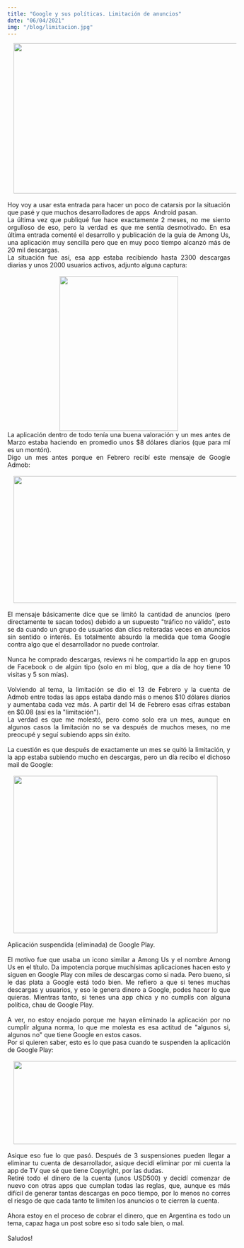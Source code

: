 ```yaml
---
title: "Google y sus políticas. Limitación de anuncios"
date: "06/04/2021"
img: "/blog/limitacion.jpg"
---
```


<p></p><div class="separator" style="clear: both; text-align: center;"><a href="https://blogger.googleusercontent.com/img/b/R29vZ2xl/AVvXsEhJAP-gN573c_xBEfLAXmnBsHsLFjlMAePGQ7Mix49pQkmOiFHf1aGJ6-X1ud_K_3AFFvnLA4xK7UdgXW36fFvzBq_geAPqitqgyNis_fsuDicowCNqsdkwGhaffOenxABYIseMWd12jfU/s1366/portada+blog.jpg" style="margin-left: 1em; margin-right: 1em;"><img border="0" data-original-height="815" data-original-width="1366" height="340" src="https://blogger.googleusercontent.com/img/b/R29vZ2xl/AVvXsEhJAP-gN573c_xBEfLAXmnBsHsLFjlMAePGQ7Mix49pQkmOiFHf1aGJ6-X1ud_K_3AFFvnLA4xK7UdgXW36fFvzBq_geAPqitqgyNis_fsuDicowCNqsdkwGhaffOenxABYIseMWd12jfU/w570-h340/portada+blog.jpg" width="570" /></a></div><div class="separator" style="clear: both; text-align: center;"><br /></div><div style="text-align: justify;">Hoy voy a usar esta entrada para hacer un poco de catarsis por la situación que pasé y que muchos desarrolladores de apps&nbsp; Android pasan.</div><div style="text-align: justify;">La última vez que publiqué fue hace exactamente 2 meses, no me siento orgulloso de eso, pero la verdad es que me sentía desmotivado. En esa última entrada comenté el desarrollo y publicación de la guía de Among Us, una aplicación muy sencilla pero que en muy poco tiempo alcanzó más de 20 mil descargas.</div><div style="text-align: justify;">La situación fue así, esa app estaba recibiendo hasta 2300 descargas diarias y unos 2000 usuarios activos, adjunto alguna captura:</div><div style="text-align: justify;"><br /></div><div class="separator" style="clear: both; text-align: center;"><a href="https://blogger.googleusercontent.com/img/b/R29vZ2xl/AVvXsEhJxWw-c4-v9WREh3speLhNwJcHaQiSX81yAkY0h5amE4BfRgPrQxHNwU764XSQzH5P9jO6Qjk5nzmiEApzyLanhdMTN-CeKve3oWta6ThzxaC8g7Q4Yms3TFLrunkzqoZqqFWfg1Ggcog/s433/instalaciones+among+us+marzo.png" style="margin-left: 1em; margin-right: 1em;"><img border="0" data-original-height="433" data-original-width="332" height="350" src="https://blogger.googleusercontent.com/img/b/R29vZ2xl/AVvXsEhJxWw-c4-v9WREh3speLhNwJcHaQiSX81yAkY0h5amE4BfRgPrQxHNwU764XSQzH5P9jO6Qjk5nzmiEApzyLanhdMTN-CeKve3oWta6ThzxaC8g7Q4Yms3TFLrunkzqoZqqFWfg1Ggcog/w268-h350/instalaciones+among+us+marzo.png" width="268" /></a></div><div style="text-align: justify;">La aplicación dentro de todo tenía una buena valoración y un mes antes de Marzo estaba haciendo en promedio unos $8 dólares diarios (que para mí es un montón).&nbsp;</div><div style="text-align: justify;">Digo un mes antes porque en Febrero recibí este mensaje de Google Admob:&nbsp;</div><div style="text-align: justify;"><br /></div><div><div class="separator" style="clear: both; text-align: justify;"><a href="https://blogger.googleusercontent.com/img/b/R29vZ2xl/AVvXsEjBUAqouYutI135OxWFgfxqYFCYTk7TAZ6vTumsUVrZ4liSVvNORDh7apzcv-JORHBLk_tvOjadFppQ6AUmscqZqPdaEMCJFR5i5cPrz79XvdpWS89KI2BX78tc42oCsHWH5ZriYd6t8-w/s970/limitacion+2.jpg" style="margin-left: 1em; margin-right: 1em;"><img border="0" data-original-height="462" data-original-width="970" height="287" src="https://blogger.googleusercontent.com/img/b/R29vZ2xl/AVvXsEjBUAqouYutI135OxWFgfxqYFCYTk7TAZ6vTumsUVrZ4liSVvNORDh7apzcv-JORHBLk_tvOjadFppQ6AUmscqZqPdaEMCJFR5i5cPrz79XvdpWS89KI2BX78tc42oCsHWH5ZriYd6t8-w/w605-h287/limitacion+2.jpg" width="605" /></a></div><div style="text-align: justify;"><br /></div><div style="text-align: justify;">El mensaje básicamente dice que se limitó la cantidad de anuncios (pero directamente te sacan todos) debido a un supuesto "tráfico no válido", esto se da cuando un grupo de usuarios dan clics reiteradas veces en anuncios sin sentido o interés. Es totalmente absurdo la medida que toma Google contra algo que el desarrollador no puede controlar.&nbsp;&nbsp;</div><div style="text-align: justify;"><br /></div><div style="text-align: justify;">Nunca he comprado descargas, reviews ni he compartido la app en grupos de Facebook o de algún tipo (solo en mi blog, que a día de hoy tiene 10 visitas y 5 son mías).</div><div style="text-align: justify;"><br /></div><div style="text-align: justify;">Volviendo al tema, la limitación se dio el 13 de Febrero y la cuenta de Admob entre todas las apps estaba dando más o menos $10 dólares diarios y aumentaba cada vez más. A partir del 14 de Febrero esas cifras estaban en $0.08 (así es la "limitación").&nbsp;</div><div style="text-align: justify;">La verdad es que me molestó, pero como solo era un mes, aunque en algunos casos la limitación no se va después de muchos meses, no me preocupé y seguí subiendo apps sin éxito.</div><div style="text-align: justify;"><br /></div><div style="text-align: justify;">La cuestión es que después de exactamente un mes se quitó la limitación, y la app estaba subiendo mucho en descargas, pero un día recibo el dichoso mail de Google:&nbsp;</div><div style="text-align: justify;"><br /></div><div><div class="separator" style="clear: both; text-align: center;"><div class="separator" style="clear: both; text-align: justify;"><a href="https://blogger.googleusercontent.com/img/b/R29vZ2xl/AVvXsEgtXlaoH-oZ-OWIcUEefFPKMk6IRl3ObXCNbyuKVkbYHZ44jqsvx40LwHNVbqBygHToXobqhAMIq2dyKL1zfN4xvKMAvhXvh8pl7t_JIVg9tZ1dL3XnQeXTtAG6AOr9DKxjm3im74e3Tq4/s683/Suspencion.PNG" style="margin-left: 1em; margin-right: 1em;"><img border="0" data-original-height="528" data-original-width="683" height="356" src="https://blogger.googleusercontent.com/img/b/R29vZ2xl/AVvXsEgtXlaoH-oZ-OWIcUEefFPKMk6IRl3ObXCNbyuKVkbYHZ44jqsvx40LwHNVbqBygHToXobqhAMIq2dyKL1zfN4xvKMAvhXvh8pl7t_JIVg9tZ1dL3XnQeXTtAG6AOr9DKxjm3im74e3Tq4/w461-h356/Suspencion.PNG" width="461" /></a></div><div class="separator" style="clear: both; text-align: justify;"><br /></div><div class="separator" style="clear: both; text-align: justify;">Aplicación suspendida (eliminada) de Google Play.</div><div class="separator" style="clear: both; text-align: justify;"><br /></div><div class="separator" style="clear: both; text-align: justify;">El motivo fue que usaba un icono similar a Among Us y el nombre Among Us en el título. Da impotencia porque muchísimas aplicaciones hacen esto y siguen en Google Play con miles de descargas como si nada. Pero bueno, si le das plata a Google está todo bien. Me refiero a que si tenes muchas descargas y usuarios, y eso le genera dinero a Google, podes hacer lo que quieras. Mientras tanto, si tenes una app chica y no cumplís con alguna política, chau de Google Play.</div><div class="separator" style="clear: both; text-align: justify;"><br /></div><div class="separator" style="clear: both; text-align: justify;">A ver, no estoy enojado porque me hayan eliminado la aplicación por no cumplir alguna norma, lo que me molesta es esa actitud de "algunos si, algunos no" que tiene Google en estos casos.</div><div class="separator" style="clear: both; text-align: justify;">Por si quieren saber, esto es lo que pasa cuando te suspenden la aplicación de Google Play:&nbsp;</div><div class="separator" style="clear: both; text-align: justify;"><br /></div><div class="separator" style="clear: both; text-align: center;"><a href="https://blogger.googleusercontent.com/img/b/R29vZ2xl/AVvXsEigqjp7x4IoQKTDeUpJyZgK8i7srbfcg5J3HNLBF68BiV_BhrFvp4gBcreucUBPHfOcN0Eh9pbnm7Mw_gPNmiyaX9UwMsvfmB0cgqDK-LrxF8nk3bTmhsrFdE4DuHqLmgxj2ceG5ZqjSLk/s731/suspension_descargas.png" style="margin-left: 1em; margin-right: 1em;"><img border="0" data-original-height="210" data-original-width="731" height="188" src="https://blogger.googleusercontent.com/img/b/R29vZ2xl/AVvXsEigqjp7x4IoQKTDeUpJyZgK8i7srbfcg5J3HNLBF68BiV_BhrFvp4gBcreucUBPHfOcN0Eh9pbnm7Mw_gPNmiyaX9UwMsvfmB0cgqDK-LrxF8nk3bTmhsrFdE4DuHqLmgxj2ceG5ZqjSLk/w654-h188/suspension_descargas.png" width="654" /></a></div><br /><div class="separator" style="clear: both; text-align: justify;">Asique eso fue lo que pasó. Después de 3 suspensiones pueden llegar a eliminar tu cuenta de desarrollador, asique decidí eliminar por mi cuenta la app de TV que sé que tiene Copyright, por las dudas.&nbsp;</div><div class="separator" style="clear: both; text-align: justify;">Retiré todo el dinero de la cuenta (unos USD500) y decidí comenzar de nuevo con otras apps que cumplan todas las reglas, que, aunque es más difícil de generar tantas descargas en poco tiempo, por lo menos no corres el riesgo de que cada tanto te limiten los anuncios o te cierren la cuenta.&nbsp;</div><div class="separator" style="clear: both; text-align: justify;"><br /></div><div class="separator" style="clear: both; text-align: justify;">Ahora estoy en el proceso de cobrar el dinero, que en Argentina es todo un tema, capaz haga un post sobre eso si todo sale bien, o mal.&nbsp;</div><div class="separator" style="clear: both; text-align: justify;"><br /></div><div class="separator" style="clear: both; text-align: justify;">Saludos!</div><div style="text-align: justify;"><br /></div></div><div style="text-align: justify;"><span style="color: #999999; font-weight: normal;"><br /></span></div></div></div>